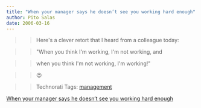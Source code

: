 ```yaml
---
title: "When your manager says he doesn’t see you working hard enough"
author: Pito Salas
date: 2006-03-16
---
```



>>

>> Here's a clever retort that I heard from a colleague today:

>>

>> "When you think I'm working, I'm not working, and

>>

>> when you think I'm not working, I'm working!"

>>

>> 😉

>>

>> Technorati Tags: [management](<http://www.technorati.com/tag/management>)


[When your manager says he doesn’t see you working hard enough](None)
